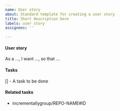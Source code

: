 ```yaml
---
name: User story
about: Standard template for creating a user story
title: Short description here
labels: user story
assignees: ''

---
```


#### User story
As a ..., I want ..., so that ...

#### Tasks
[] - A task to be done

#### Related tasks
- incrementallygroup/REPO-NAME#ID
